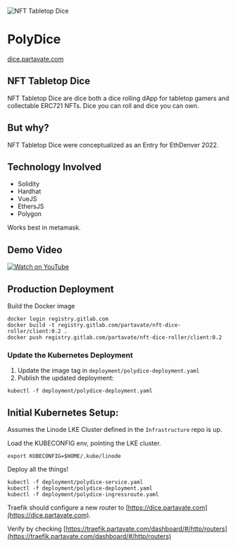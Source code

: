 ![NFT Tabletop Dice](https://hackerlink.s3.amazonaws.com/static/files/PolyDice_Header_960x480.png)

# PolyDice

[dice.partavate.com](https://dice.partavate.com)

## NFT Tabletop Dice
NFT Tabletop Dice are dice both a dice rolling dApp for tabletop gamers and collectable ERC721 NFTs. Dice you can roll and dice you can own.

## But why?
NFT Tabletop Dice were conceptualized as an Entry for EthDenver 2022.

## Technology Involved
- Solidity
- Hardhat
- VueJS
- EthersJS
- Polygon

Works best in metamask.

## Demo Video

[![Watch on YouTube](https://img.youtube.com/vi/SUipc_FUhSE/0.jpg)](https://www.youtube.com/watch?v=SUipc_FUhSE)

## Production Deployment

Build the Docker image

```
docker login registry.gitlab.com
docker build -t registry.gitlab.com/partavate/nft-dice-roller/client:0.2 .
docker push registry.gitlab.com/partavate/nft-dice-roller/client:0.2
```

### Update the Kubernetes Deployment

1. Update the image tag in `deployment/polydice-deployment.yaml`
2. Publish the updated deployment:
 
```
kubectl -f deployment/polydice-deployment.yaml
```

## Initial Kubernetes Setup:

Assumes the Linode LKE Cluster defined in the `Infrastructure` repo is up.

Load the KUBECONFIG env, pointing the LKE cluster.

```
export KUBECONFIG=$HOME/.kube/linode
```

Deploy all the things!

```
kubectl -f deployment/polydice-service.yaml
kubectl -f deployment/polydice-deployment.yaml
kubectl -f deployment/polydice-ingressroute.yaml
```

Traefik should configure a new router to [https://dice.partavate.com](https://dice.partavate.com).

Verify by checking [https://traefik.partavate.com/dashboard/#/http/routers](https://traefik.partavate.com/dashboard/#/http/routers)